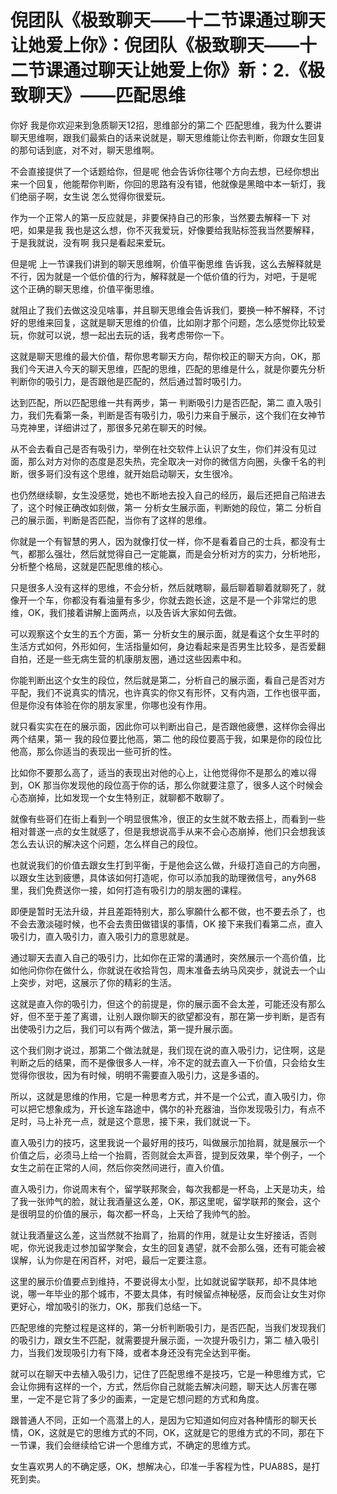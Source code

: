 # 倪团队《极致聊天——十二节课通过聊天让她爱上你》：倪团队《极致聊天——十二节课通过聊天让她爱上你》新：2.《极致聊天》——匹配思维

你好 我是你欢迎来到急质聊天12招，思维部分的第二个 匹配思维，我为什么要讲聊天思维啊，跟我们最紫白的话来说就是，聊天思维能让你去判断，你跟女生回复的那句话到底，对不对，聊天思维啊。

不会直接提供了一个话题给你，但是呢 他会告诉你往哪个方向去想，已经你想出来一个回复，他能帮你判断，你回的思路有没有错，他就像是黑暗中本一斩灯，我们绝丽子啊，女生说 怎么觉得你很爱玩。

作为一个正常人的第一反应就是，非要保持自己的形象，当然要去解释一下 对吧，如果是我 我也是这么想，你不灭我爱玩，好像要给我贴标签我当然要解释，于是我就说，没有啊 我只是看起来爱玩。

但是呢 上一节课我们讲到的聊天思维啊，价值平衡思维 告诉我，这么去解释就是不行，因为就是一个低价值的行为，解释就是一个低价值的行为，对吧，于是呢 这个正确的聊天思维，价值平衡思维。

就阻止了我们去做这没见啥事，并且聊天思维会告诉我们，要换一种不解释，不讨好的思维来回复，这就是聊天思维的价值，比如刚才那个问题，怎么感觉你比较爱玩，你就可以说，想一起出去玩的话，我考虑带你一下。

这就是聊天思维的最大价值，帮你思考聊天方向，帮你校正的聊天方向，OK，那我们今天进入今天的聊天思维，匹配的思维，匹配的思维是什么，就是你要先分析判断你的吸引力，是否跟他是匹配的，然后通过暂时吸引力。

达到匹配，所以匹配思维一共有两步，第一 判断吸引力是否匹配，第二 直入吸引力，我们先看第一条，判断是否有吸引力，吸引力来自于展示，这个我们在女神节马克神里，详细讲过了，那很多兄弟在聊天的时候。

从不会去看自己是否有吸引力，举例在社交软件上认识了女生，你们并没有见过面，那么对方对你的态度是忍失热，完全取决一对你的微信方向圈，头像千名的判断，很多哥们没有这个思维，就开始启动聊天，女生很冷。

也仍然继续聊，女生没感觉，她也不断地去投入自己的经历，最后还把自己陷进去了，这个时候正确改如刻做，第一 分析女生展示面，判断她的段位，第二 分析自己的展示面，判断是否匹配，当你有了这样的思维。

你就是一个有智慧的男人，因为就像打仗一样，你不是看着自己的士兵，都没有士气，都那么强壮，然后就觉得自己一定能赢，而是会分析对方的实力，分析地形，分析整个格局，这就是匹配思维的核心。

只是很多人没有这样的思维，不会分析，然后就瞎聊，最后聊着聊着就聊死了，就像开一个车，你都没有看油量有多少，你就去跑长途，这是不是一个非常烂的思维，OK，我们接着讲解上面两点，以及告诉大家如何去做。

可以观察这个女生的五个方面，第一 分析女生的展示面，就是看这个女生平时的生活方式如何，外形如何，生活指量如何，身边看起来是否男生比较多，是否爱翻自拍，还是一些无病生营的机康朋友圈，通过这些因素中和。

你能判断出这个女生的段位，然后就是第二，分析自己的展示面，看自己是否对方平配，我们不说真实的情况，也许真实的你又有形怀，又有内涵，工作也很平面，但是你没有体验在你的朋友家里，你哪也没有作用。

就只看实实在在的展示面，因此你可以判断出自己，是否跟他疲憊，这样你会得出两个结果，第一 我的段位要比他高，第二 他的段位要高于我，如果是你的段位比他高，那么你适当的表现出一些可折的性。

比如你不要那么高了，适当的表现出对他的心上，让他觉得你不是那么的难以得到，OK 那当你发现他的段位高于你的话，那么你就要注意了，很多人这个时候会心态崩掉，比如发现一个女生特别正，就聊都不敢聊了。

就像有些哥们在街上看到一个明显很焦冷，很正的女生就不敢去搭上，而看到一些相对普遂一点的女生就感了，但是我想说高手从来不会心态崩掉，他们只会想我该怎么去认识的解决这个问题，怎么样自己的段位。

也就说我们的价值去跟女生打到平衡，于是他会这么做，升级打造自己的方向圈，以跟女生达到疲憊，具体该如何打造呢，你可以添加我的助理微信号，any外68里，我们免费送你一接，如何打造有吸引力的朋友圈的课程。

即便是暂时无法升级，并且差距特别大，那么寧願什么都不做，也不要去杀了，也不会去激淡碰时候，也不会去贵田做错误的事情，OK 接下来我们看第二点，直入吸引力，直入吸引力，直入吸引力的意思就是。

通过聊天去直入自己的吸引力，比如你在正常的溝通时，突然展示一个高价值，比如他问你你在做什么，你就说在收拾背包，周末准备去纳马风突步，就说去一个山上突步，对吧，这展示了你的精彩的生活。

这就是直入你的吸引力，但这个的前提是，你的展示面不会太差，可能还没有那么好，但不至于差了离谱，让别人跟你聊天的欲望都没有，那在第一步判断，是否有出使吸引力之后，我们可以有两个做法，第一提升展示面。

这个我们刚才说过，那第二个做法就是，我们现在说的直入吸引力，记住啊，这是判断之后的结果，而不是像很多人一样，冷不定的就去直入一下价值，只会给女生觉得你很妆，因为有时候，明明不需要直入吸引力，这是多语的。

所以，这就是思维的作用，它是一种思考方式，并不是一个公式，直入吸引力，你可以把它想象成为，开长途车路途中，偶尔的补充器油，当你发现吸引力，有点不足时，马上补充一点，就是这个意思，接下来，我们就说一下。

直入吸引力的技巧，这里我说一个最好用的技巧，叫做展示加抬肩，就是展示一个价值之后，必须马上给一个抬肩，否则就会太声音，提到反效果，举个例子，一个女生之前在正常的人间，然后你突然间进行，直入价值。

直入吸引力，你说周末有个，留学联邦聚会，每次我都是一杯岛，上天是功夫，给了我一张帅气的脸，就让我酒量这么差，OK，那这里呢，留学联邦的聚会，这个是很明显的价值的展示，每次都一杯岛，上天给了我帅气的脸。

就让我酒量这么差，这当然就不抬肩了，抬肩的作用，就是让女生好接话，否则呢，你光说我走过参加留学聚会，女生的回复遇望，就不会那么强，还有可能会被误解，认为你是在闲百杯，对吧，最后一定要注意。

这里的展示价值要点到维持，不要说得太小型，比如就说留学联邦，却不具体地说，哪一年毕业的那个城市，不要太具体，有时候留点神秘感，反而会让女生对你更好心，增加吸引的张力，OK，那我们总结一下。

匹配思维的完整过程是这样的，第一分析判断吸引力，是否匹配，当我们发现我们的吸引力，跟女生不匹配，就需要提升展示面，一次提升吸引力，第二 植入吸引力，当我们发现吸引力有下降，或者本身还没有完全达到平衡。

就可以在聊天中去植入吸引力，记住了匹配思维不是技巧，它是一种思维方式，它会让你拥有这样的一个，方式，然后你自己就能去解决问题，聊天达人厉害在哪里，一定不是它背了多少的画素，一定是它想问题的方式和角度。

跟普通人不同，正如一个高潜上的人，是因为它知道如何应对各种情形的聊天长情，OK，这就是它的思维方式的不同，OK，这就是它的思维方式的不同，那在下一节课，我们会继续给它讲一个思维方式，不确定的思维方式。

女生喜欢男人的不确定感，OK，想解决心，印准一手客程为性，PUA88S，是打死到卖。